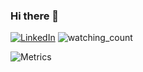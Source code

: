 ### Hi there 👋

<a href="https://www.linkedin.com/in/murray-o-brien-ab1454206/" target="_blank"><img src="https://img.shields.io/badge/LinkedIn-%230077B5.svg?&style=flat-square&logo=linkedin&logoColor=white" alt="LinkedIn"></a>
<img src="https://komarev.com/ghpvc/?username=MurrayOB&color=brightgreen" alt="watching_count" />

![Metrics](https://metrics.lecoq.io/MurrayOB?template=classic&base.header=0&gists=1&lines=1&config.timezone=America%2FToronto)

<!--
**murrayobrien/murrayobrien** is a ✨ _special_ ✨ repository because its `README.md` (this file) appears on your GitHub profile.

Here are some ideas to get you started:

- 🔭 I’m currently working on ...
- 🌱 I’m currently learning ...
- 👯 I’m looking to collaborate on ...
- 🤔 I’m looking for help with ...
- 💬 Ask me about ...
- 📫 How to reach me: ...
- 😄 Pronouns: ...
- ⚡ Fun fact: ...
-->
